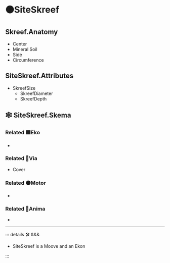 # 🟠<motor>SiteSkreef</motor>

## Skreef.Anatomy

- Center
- Mineral Soil
- Side
- Circumference

## SiteSkreef.Attributes

- SkreefSize
    - SkreefDiameter
    - SkreefDepth

## 🕸 SiteSkreef.Skema

### Related 🟩<ekos>Eko</ekos>

-

### Related 🔻<via>Via</via>

- Cover

### Related 🟠<motor>Motor</motor>

-

### Related 💜<anima>Anima</anima>

-

---

<!-- =================================================== -->
<!-- =================================================== -->
<!-- =================================================== -->
<!-- =================================================== -->
<!-- =================================================== -->
::: details 🛠 <dev>&&&</dev>

- SiteSkreef is a Moove and an Ekon

:::
